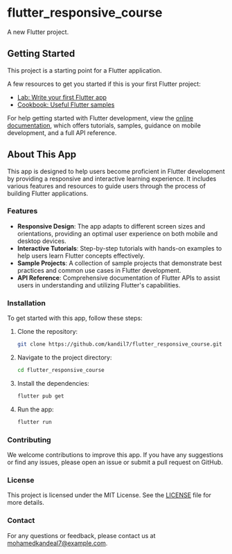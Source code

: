 # flutter_responsive_course

A new Flutter project.

## Getting Started


This project is a starting point for a Flutter application.

A few resources to get you started if this is your first Flutter project:

- [Lab: Write your first Flutter app](https://docs.flutter.dev/get-started/codelab)
- [Cookbook: Useful Flutter samples](https://docs.flutter.dev/cookbook)

For help getting started with Flutter development, view the
[online documentation](https://docs.flutter.dev/), which offers tutorials,
samples, guidance on mobile development, and a full API reference.

## About This App

This app is designed to help users become proficient in Flutter development by providing a responsive and interactive learning experience. It includes various features and resources to guide users through the process of building Flutter applications.

### Features

- **Responsive Design**: The app adapts to different screen sizes and orientations, providing an optimal user experience on both mobile and desktop devices.
- **Interactive Tutorials**: Step-by-step tutorials with hands-on examples to help users learn Flutter concepts effectively.
- **Sample Projects**: A collection of sample projects that demonstrate best practices and common use cases in Flutter development.
- **API Reference**: Comprehensive documentation of Flutter APIs to assist users in understanding and utilizing Flutter's capabilities.

### Installation

To get started with this app, follow these steps:

1. Clone the repository:
    ```bash
    git clone https://github.com/kandil7/flutter_responsive_course.git
    ```
2. Navigate to the project directory:
    ```bash
    cd flutter_responsive_course
    ```
3. Install the dependencies:
    ```bash
    flutter pub get
    ```
4. Run the app:
    ```bash
    flutter run
    ```

### Contributing

We welcome contributions to improve this app. If you have any suggestions or find any issues, please open an issue or submit a pull request on GitHub.

### License

This project is licensed under the MIT License. See the [LICENSE](LICENSE) file for more details.

### Contact

For any questions or feedback, please contact us at [mohamedkandeal7@example.com](mailto:mohamedkandeal7@example.com).
